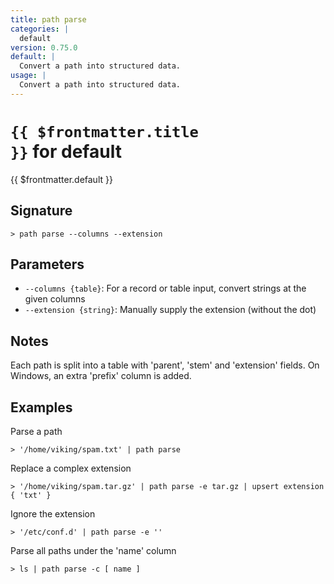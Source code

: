 ```yaml
---
title: path parse
categories: |
  default
version: 0.75.0
default: |
  Convert a path into structured data.
usage: |
  Convert a path into structured data.
---
```


# <code>{{ $frontmatter.title }}</code> for default

<div class='command-title'>{{ $frontmatter.default }}</div>

## Signature

```> path parse --columns --extension```

## Parameters

 -  `--columns {table}`: For a record or table input, convert strings at the given columns
 -  `--extension {string}`: Manually supply the extension (without the dot)

## Notes
Each path is split into a table with 'parent', 'stem' and 'extension' fields.
On Windows, an extra 'prefix' column is added.
## Examples

Parse a path
```shell
> '/home/viking/spam.txt' | path parse
```

Replace a complex extension
```shell
> '/home/viking/spam.tar.gz' | path parse -e tar.gz | upsert extension { 'txt' }
```

Ignore the extension
```shell
> '/etc/conf.d' | path parse -e ''
```

Parse all paths under the 'name' column
```shell
> ls | path parse -c [ name ]
```
